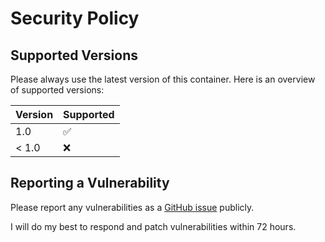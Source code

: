 # Security Policy

## Supported Versions

Please always use the latest version of this container. Here is an overview
of supported versions:

| Version | Supported          |
| ------- | ------------------ |
| 1.0     | :white_check_mark: |
| < 1.0   | :x:                |

## Reporting a Vulnerability

Please report any vulnerabilities as a [GitHub issue](https://github.com/otherguy/docker-yamlfix/issues)
publicly.

I will do my best to respond and patch vulnerabilities within 72 hours.
